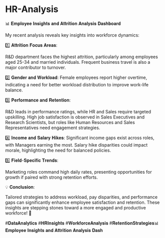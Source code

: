 # HR-Analysis

📊 𝐄𝐦𝐩𝐥𝐨𝐲𝐞𝐞 𝐈𝐧𝐬𝐢𝐠𝐡𝐭𝐬 𝐚𝐧𝐝 𝐀𝐭𝐭𝐫𝐢𝐭𝐢𝐨𝐧 𝐀𝐧𝐚𝐥𝐲𝐬𝐢𝐬 𝐃𝐚𝐬𝐡𝐛𝐨𝐚𝐫𝐝

My recent analysis reveals key insights into workforce dynamics:

1️⃣ 𝐀𝐭𝐭𝐫𝐢𝐭𝐢𝐨𝐧 𝐅𝐨𝐜𝐮𝐬 𝐀𝐫𝐞𝐚𝐬:

R&D department faces the highest attrition, particularly among employees aged 25-34 and married individuals. Frequent business travel is also a major contributor to turnover.

2️⃣ 𝐆𝐞𝐧𝐝𝐞𝐫 𝐚𝐧𝐝 𝐖𝐨𝐫𝐤𝐥𝐨𝐚𝐝:
Female employees report higher overtime, indicating a need for better workload distribution to improve work-life balance.

3️⃣ 𝐏𝐞𝐫𝐟𝐨𝐫𝐦𝐚𝐧𝐜𝐞 𝐚𝐧𝐝 𝐑𝐞𝐭𝐞𝐧𝐭𝐢𝐨𝐧:

R&D leads in performance ratings, while HR and Sales require targeted upskilling. High job satisfaction is observed in Sales Executives and Research Scientists, but roles like Human Resources and Sales Representatives need engagement strategies.

4️⃣ 𝐈𝐧𝐜𝐨𝐦𝐞 𝐚𝐧𝐝 𝐒𝐚𝐥𝐚𝐫𝐲 𝐇𝐢𝐤𝐞𝐬:
Significant income gaps exist across roles, with Managers earning the most. Salary hike disparities could impact morale, highlighting the need for balanced policies.

5️⃣ 𝐅𝐢𝐞𝐥𝐝-𝐒𝐩𝐞𝐜𝐢𝐟𝐢𝐜 𝐓𝐫𝐞𝐧𝐝𝐬:

Marketing roles command high daily rates, presenting opportunities for growth if paired with strong retention efforts.

💡 𝐂𝐨𝐧𝐜𝐥𝐮𝐬𝐢𝐨𝐧:

Tailored strategies to address workload, pay disparities, and performance gaps can significantly enhance employee satisfaction and retention. These insights are stepping stones toward a more engaged and productive workforce! 🚀

#𝐃𝐚𝐭𝐚𝐀𝐧𝐚𝐥𝐲𝐭𝐢𝐜𝐬 #𝐇𝐑𝐈𝐧𝐬𝐢𝐠𝐡𝐭𝐬 #𝐖𝐨𝐫𝐤𝐟𝐨𝐫𝐜𝐞𝐀𝐧𝐚𝐥𝐲𝐬𝐢𝐬 #𝐑𝐞𝐭𝐞𝐧𝐭𝐢𝐨𝐧𝐒𝐭𝐫𝐚𝐭𝐞𝐠𝐢𝐞𝐬📊 𝐄𝐦𝐩𝐥𝐨𝐲𝐞𝐞 𝐈𝐧𝐬𝐢𝐠𝐡𝐭𝐬 𝐚𝐧𝐝 𝐀𝐭𝐭𝐫𝐢𝐭𝐢𝐨𝐧 𝐀𝐧𝐚𝐥𝐲𝐬𝐢𝐬 𝐃𝐚𝐬𝐡
